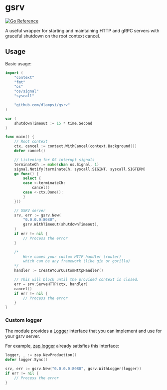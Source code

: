 # gsrv

[![Go Reference](https://pkg.go.dev/badge/github.com/dlampsi/gsrv.svg)](https://pkg.go.dev/github.com/dlampsi/gsrv)

A useful wrapper for starting and maintaining HTTP and gRPC servers with graceful shutdown on the root context cancel.

## Usage

Basic usage:

```go
import (
	"context"
	"fmt"
	"os"
	"os/signal"
	"syscall"

    "github.com/dlampsi/gsrv"
)

var (
    shutdownTimeout := 15 * time.Second
)

func main() {
	// Root context
	ctx, cancel := context.WithCancel(context.Background())
	defer cancel()

	// Listening for OS interupt signals
	terminateCh := make(chan os.Signal, 1)
	signal.Notify(terminateCh, syscall.SIGINT, syscall.SIGTERM)
	go func() {
		select {
		case <-terminateCh:
			cancel()
		case <-ctx.Done():
		}
	}()

	// GSRV server
	srv, err := gsrv.New(
		"0.0.0.0:8080", 
		gsrv.WithTimeout(shutdownTimeout),
	)
	if err != nil {
		// Process the error 
	}

	/*
		Here comes your custom HTTP handler (router) 
		which can be any framework (like gin or gorilla)
	*/
	handler := CreateYourCustomHttpHandler()

	// This will block until the provided context is closed.
	err = srv.ServeHTTP(ctx, handler)
	cancel()
	if err != nil {
		// Process the error 
	}
}
```

### Custom logger

The module provides a [Logger](server.go#L63) interface that you can implement and use for your gsrv server.

For example, [zap logger](https://github.com/uber-go/zap) already satisfies this interface:

```go
logger, _ := zap.NewProduction()
defer logger.Sync()

srv, err := gsrv.New("0.0.0.0:8080", gsrv.WithLogger(logger))
if err != nil {
	// Process the error 
}
```